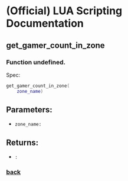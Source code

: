 
# (Official) LUA Scripting Documentation

## get_gamer_count_in_zone

### Function undefined.

Spec:
```lua
get_gamer_count_in_zone(
	zone_name)
```
## Parameters:
- `zone_name:` 
## Returns:
- `:` 
### [back](../other)
